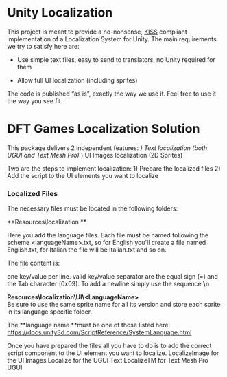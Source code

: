 Unity Localization
==================

This project is meant to provide a no-nonsense,
[KISS](https://en.wikipedia.org/wiki/KISS_principle) compliant implementation of
a Localization System for Unity. The main requirements we try to satisfy here
are:

-   Use simple text files, easy to send to translators, no Unity required for
    them

-   Allow full UI localization (including sprites)

The code is published “as is”, exactly the way we use it. Feel free to use it
the way you see fit.

DFT Games Localization Solution
===============================

This package delivers 2 independent features: *) Text localization (both UGUI
and Text Mesh Pro)* ) UI Images localization (2D Sprites)

Two are the steps to implement localization: 1) Prepare the localized files 2)
Add the script to the UI elements you want to localize

### Localized Files

The necessary files must be located in the following folders:

**Resources\\localization **

Here you add the language files. Each file must be named following the scheme
\<languageName\>.txt, so for English you'll create a file named English.txt, for
Italian the file will be Italian.txt and so on.

The file content is:

one key/value per line. valid key/value separator are the equal sign (=) and the
Tab character (0x09). To add a newline simply use the sequence **\\n**

**Resources\\localization\\UI\\\<LanguageName\>**  
Be sure to use the same sprite name for all its version and store each sprite in
its language specific folder.

The **language name **must be one of those listed here:
https://docs.unity3d.com/ScriptReference/SystemLanguage.html

Once you have prepared the files all you have to do is to add the correct script
component to the UI element you want to localize. LocalizeImage for the UI
Images Localize for the UGUI Text LocalizeTM for Text Mesh Pro UGUI
